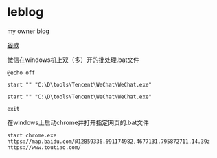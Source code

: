 # leblog
my owner blog

[谷歌](https://www.google.com.hk/)


微信在windows机上双（多）开的批处理.bat文件
~~~
@echo off

start "" "C:\D\tools\Tencent\WeChat\WeChat.exe"

start "" "C:\D\tools\Tencent\WeChat\WeChat.exe"

exit
~~~

在windows上启动chrome并打开指定网页的.bat文件
~~~
start chrome.exe https://map.baidu.com/@12859336.691174982,4677131.795872711,14.39z https://www.toutiao.com/
~~~
